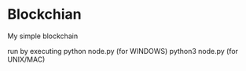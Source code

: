 # Blockchian
My simple blockchain


run by executing
    python node.py (for WINDOWS)
    python3 node.py (for UNIX/MAC)

